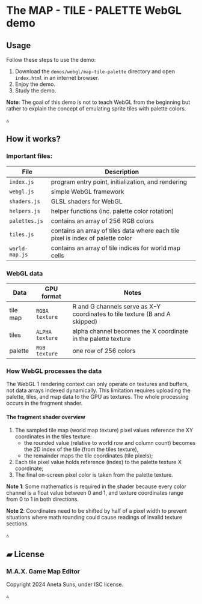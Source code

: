 # The MAP - TILE - PALETTE WebGL demo

## Usage

Follow these steps to use the demo:

1. Download the `demos/webgl/map-tile-palette` directory and open `index.html`
   in an internet browser.
2. Enjoy the demo.
3. Study the demo.

**Note**: The goal of this demo is not to teach WebGL from the beginning but
rather to explain the concept of emulating sprite tiles with palette colors.

▵

## How it works?

### Important files:

| File           | Description
|----------------|--------------------------------------------------------------
| `index.js`     | program entry point, initialization, and rendering
| `webgl.js`     | simple WebGL framework
| `shaders.js`   | GLSL shaders for WebGL
| `helpers.js`   | helper functions (inc. palette color rotation)
| `palettes.js`  | contains an array of 256 RGB colors
| `tiles.js`     | contains an array of tiles data where each tile pixel is index of palette color
| `world-map.js` | contains an array of tile indices for world map cells


### WebGL data

| Data     | GPU format      | Notes
|----------|-----------------|--------------------------------------------------
| tile map | `RGBA texture`  | R and G channels serve as X-Y coordinates to tile texture (B and A skipped)
| tiles    | `ALPHA texture` | alpha channel becomes the X coordinate in the palette texture
| palette  | `RGB texture`   | one row of 256 colors


### How WebGL processes the data

The WebGL 1 rendering context can only operate on textures and buffers,
not data arrays indexed dynamically. This limitation requires uploading
the palette, tiles, and map data to the GPU as textures.
The whole processing occurs in the fragment shader.


#### The fragment shader overview

1. The sampled tile map (world map texture) pixel values reference
   the XY coordinates in the tiles texture:
    - the rounded value (relative to world row and column count) becomes
      the 2D index of the tile (from the tiles texture),
    - the remainder maps the tile coordinates (tile pixels);
2. Each tile pixel value holds reference (index) to the palette texture X coordinate;
3. The final on-screen pixel color is taken from the palette texture.

**Note 1**: Some mathematics is required in the shader because every color
channel is a float value between 0 and 1, and texture coordinates
range from 0 to 1 in both directions.

**Note 2**: Coordinates need to be shifted by half of a pixel width
to prevent situations where math rounding could cause readings
of invalid texture sections.

▵

## ▰ License

### M.A.X. Game Map Editor

Copyright 2024 Aneta Suns, under ISC license.

▵
